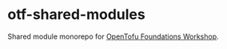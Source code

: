 # otf-shared-modules

Shared module monorepo for [OpenTofu Foundations Workshop](https://www.massdriver.cloud/blogs/opentofu-foundations---a-free-weekly-workshop-to-build-your-iac-skills).
